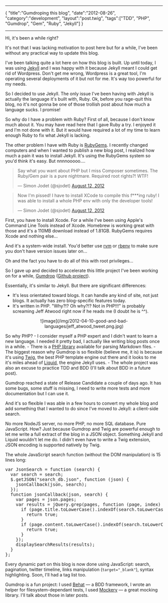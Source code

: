 ***
{
    "title":"Gumdroping this blog",
    "date":"2012-08-26",
    "category":"development",
    "layout":"post.twig",
    "tags":["TDD", "PHP", "Gumdrop", "Gem", "Ruby", "Jekyll"]
}
***

Hi, it's been a while right?

It's not that I was lacking motivation to post here but for a while, I've been without any practical way to update this blog.

I've been talking quite a lot here on how this blog is built. Up until today, I was using [Jekyll](http://jekyllrb.com/) and I was happy with it because Jekyll meant I could get rid of Wordpress. Don't get me wrong, Wordpress is a great tool, I'm operating several deployments of it but not for me. It's way too powerful for my needs.

So I decided to use Jekyll. The only issue I've been having with Jekyll is actually the language it's built with, Ruby. Ok, before you rage-quit this blog, no it's not gonna be one of those trollish post about how much a language sucks. I promise!

So why do I have a problem with Ruby? First of all, because I don't know much about it. You may have read here that I gave Ruby a try. I enjoyed it and I'm not done with it. But it would have required a lot of my time to learn enough Ruby to fix what Jekyll is lacking.

The other problem I have with Ruby is [RubyGems](http://rubygems.org/). I recently changed computers and when I wanted to publish a new blog post, I realized how much a pain it was to install Jekyll. It's using the RubyGems system so you'd think it's easy. But nnnnooooo.... 
<blockquote class="twitter-tweet tw-align-center"><p>Say what you want about PHP but I miss Composer sometimes. The Ruby/Gem pair is a pure nightmare. Required root rights?! WTF!</p>&mdash; Simon Jodet (@sjodet) <a href="https://twitter.com/sjodet/status/234715658699558912" data-datetime="2012-08-12T18:19:08+00:00">August 12, 2012</a></blockquote>
<blockquote class="twitter-tweet tw-align-center"><p>Now I'm pissed! I have to install XCode to compile this f***ing ruby! I was able to install a whole PHP env with only the developer tools!</p>&mdash; Simon Jodet (@sjodet) <a href="https://twitter.com/sjodet/status/234719423418748929" data-datetime="2012-08-12T18:34:06+00:00">August 12, 2012</a></blockquote>
<script src="//platform.twitter.com/widgets.js" charset="utf-8"></script>

First, you have to install Xcode. For a while I've been using Apple's Command Line Tools instead of Xcode. Homebrew is working great with those and it's a 110MB download instead of 1.81GB. RubyGems requires Xcode and nothing else...  

And it's a system-wide install. You'd better use [rvm](https://rvm.io/) or [rbenv](https://github.com/sstephenson/rbenv) to make sure you don't have version issues later on...  

Oh and the fact you have to do all of this with root privileges...

So I gave up and decided to accelerate this little project I've been working on for a while, [Gumdrop](http://simonjodet.github.com/gumdrop/) ([Github project](https://github.com/simonjodet/gumdrop)).

Essentially, it's similar to Jekyll. But there are significant differences:

- It's less orientated toward blogs. It can handle any kind of site, not just blogs. It actually has zero blog-specific features today.
- It's written in PHP. "Why?!? Oh why?!? Not in PHP!!!" is probably screaming Jeff Atwood right now if he reads me (I doubt he is ^^).
<div align="center">![image](/img/2012-04-10-good-and-bad-languages/jeff_atwood_tweet.png.jpg)</div>

  So why PHP?
	- I consider myself a PHP expert and I didn't want to learn a new language. I needed it pretty bad, I actually like writing blog posts once in a while.
	- There is a [PHP library](http://michelf.ca/projects/php-markdown/) available for parsing Markdown files.
	- The biggest reason why Gumdrop is so flexible (believe me, it is) is because it's using [Twig](http://twig.sensiolabs.org/), the best PHP template engine out there and it looks to me it's miles ahead of [Liquid](http://liquidmarkup.org/), the engine Jekyll uses.
	- The whole project was also an excuse to practice TDD and BDD (I'll talk about BDD in a future post).


Gumdrop reached a state of Release Candidate a couple of days ago. It has some bugs, some stuff is missing, I need to write more tests and more documentation but I can use it.

And it's so flexible I was able in a few hours to convert my whole blog and add something that I wanted to do since I've moved to Jekyll: a client-side search.

No more NodeJS server, no more PHP, no more SQL database. Pure JavaScript. How? Just because Gumdrop and Twig are powerful enough to let me write a full extract of the blog in a JSON object. Something Jekyll and Liquid wouldn't let me do. I didn't even have to write a Twig extension, JSON encoding is supported natively by Twig.

The whole JavaScript search function (without the DOM manipulation) is 15 lines long:
<pre class="prettyprint">
var JsonSearch = function (search) {
  var search = search;
  $.getJSON("search_db.json", function (json) {
    jsonCallback(json, search);
  });
  function jsonCallback(json, search) {
    var pages = json.pages;
    var results = jQuery.grep(pages, function (page, index) {
      if (page.title.toLowerCase().indexOf(search.toLowerCase()) != -1) {
        return true;
      }
      if (page.content.toLowerCase().indexOf(search.toLowerCase()) != -1) {
        return true;
      }
    });
    displaySearchResults(results);
  }
};
</pre>

Every dynamic part on this blog is now done using JavaScript: search, pagination, twitter timeline, links manipulation (`target="_blank"`), syntax highlighting. Soon, I'll had a tag list too.

Gumdrop is a fun project: I used [Behat](http://behat.org/) — a BDD framework, I wrote an helper for filesystem-dependant tests, I used [Mockery](https://github.com/padraic/mockery) — a great mocking library. I'll talk about those in later posts.
